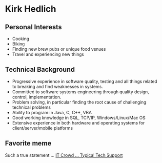 # Kirk Hedlich

## Personal Interests

* Cooking
* Biking
* Finding new brew pubs or unique food venues
* Travel and experiencing new things

## Technical Background

* Progressive experience in software quality, testing and all things related to breaking and find weaknesses in systems.
* Committed to software systems engineering through quality design, control, implementation.  
* Problem solving, in particular finding the root cause of challenging technical problems
* Ability to program in Java, C, C++, VBA
* Good working knowledge in SQL, TCP/IP, Windows/Linux/Mac OS
* Extensive experience in both hardware and operating systems for client/server/mobile platforms

## Favorite meme
Such a true statement ... [IT Crowd ... Typical Tech Support](https://imgflip.com/i/3slcbl)
